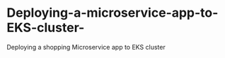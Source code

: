 # Deploying-a-microservice-app-to-EKS-cluster-
Deploying a shopping Microservice app to EKS cluster
